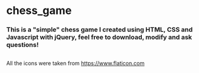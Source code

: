 # chess_game

<h3>This is a "simple" chess game I created using HTML, CSS and Javascript with jQuery, feel free to download, modify and ask questions!</h3>

<img href="./Pieces/board.png"/>



All the icons were taken from https://www.flaticon.com
